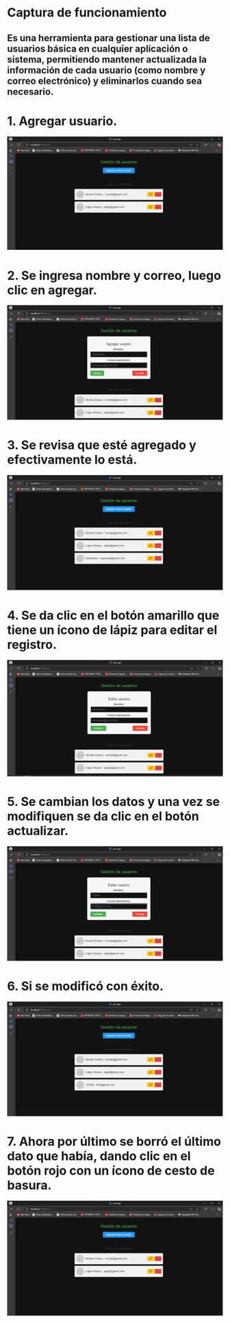 # Captura de funcionamiento
## Es una herramienta para gestionar una lista de usuarios básica en cualquier aplicación o sistema, permitiendo mantener actualizada la información de cada usuario (como nombre y correo electrónico) y eliminarlos cuando sea necesario.
# 1. Agregar usuario.
![](capturascrud/1.png)
# 2. Se ingresa nombre y correo, luego clic en agregar.
![](capturascrud/2.png)
# 3. Se revisa que esté agregado y efectivamente lo está.
![](capturascrud/3.png)
# 4. Se da clic en el botón amarillo que tiene un ícono de lápiz para editar el registro.
![](capturascrud/4.png)
# 5. Se cambian los datos y una vez se modifiquen se da clic en el botón actualizar.
![](capturascrud/5.png)
# 6. Si se modificó con éxito.
![](capturascrud/6.png)
# 7. Ahora por último se borró el último dato que había, dando clic en el botón rojo con un ícono de cesto de basura.
![](capturascrud/7.png)
